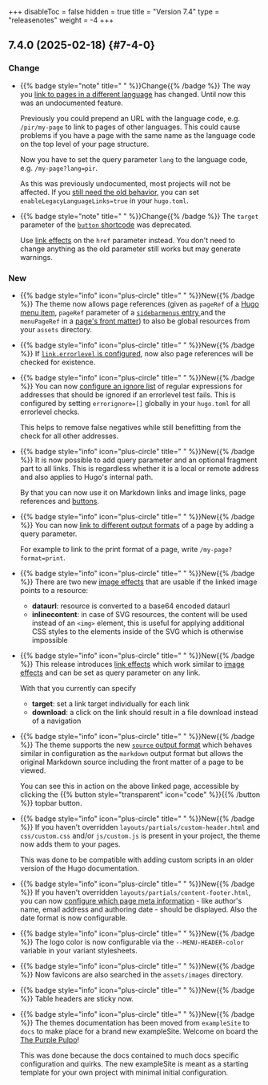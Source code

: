 +++
disableToc = false
hidden = true
title = "Version 7.4"
type = "releasenotes"
weight = -4
+++

## 7.4.0 (2025-02-18) {#7-4-0}

### Change

- {{% badge style="note" title=" " %}}Change{{% /badge %}} The way you [link to pages in a different language](authoring/linking/pages) has changed. Until now this was an undocumented feature.

  Previously you could prepend an URL with the language code, e.g. `/pir/my-page` to link to pages of other languages. This could cause problems if you have a page with the same name as the language code on the top level of your page structure.

  Now you have to set the query parameter `lang` to the language code, e.g. `/my-page?lang=pir`.

  As this was previously undocumented, most projects will not be affected. If you [still need the old behavior](configuration/content/linking#legacy-cross-language-links), you can set `enableLegacyLanguageLinks=true` in your `hugo.toml`.

- {{% badge style="note" title=" " %}}Change{{% /badge %}} The `target` parameter of the [`button` shortcode](shortcodes/button#parameter) was deprecated.

  Use [link effects](authoring/markdown#link-effects)  on the `href` parameter instead. You don't need to change anything as the old parameter still works but may generate warnings.

### New

- {{% badge style="info" icon="plus-circle" title=" " %}}New{{% /badge %}} The theme now allows page references (given as `pageRef` of a [Hugo menu item](https://gohugo.io/content-management/menus/), `pageRef` parameter of a [`sidebarmenus` entry ](configuration/sidebar/menus#defining-sidebar-menus) and the `menuPageRef` in a [page's front matter](configuration/sidebar/menus/#displaying-arbitrary-links-in-a-page-menu)) to also be global resources from your `assets` directory.

- {{% badge style="info" icon="plus-circle" title=" " %}}New{{% /badge %}} If [`link.errorlevel` is configured](authoring/frontmatter/linking/#enabling-link-and-image-link-warnings), now also page references will be checked for existence.

- {{% badge style="info" icon="plus-circle" title=" " %}}New{{% /badge %}} You can now [configure an ignore list](authoring/frontmatter/linking/#ignoring-false-negatives) of regular expressions for addresses that should be ignored if an errorlevel test fails. This is configured by setting `errorignore=[]` globally in your `hugo.toml` for all errorlevel checks.

  This helps to remove false negatives while still benefitting from the check for all other addresses.

- {{% badge style="info" icon="plus-circle" title=" " %}}New{{% /badge %}} It is now possible to add query parameter and an optional fragment part to all links. This is regardless whether it is a local or remote address and also applies to Hugo's internal path.

  By that you can now use it on Markdown links and image links, page references and [buttons](shortcodes/button).

- {{% badge style="info" icon="plus-circle" title=" " %}}New{{% /badge %}} You can now [link to different output formats](authoring/linking/pages) of a page by adding a query parameter.

  For example to link to the print format of a page, write `/my-page?format=print`.

- {{% badge style="info" icon="plus-circle" title=" " %}}New{{% /badge %}} There are two new [image effects](authoring/linking/imageeffects) that are usable if the linked image points to a resource:

    - **dataurl**: resource is converted to a base64 encoded dataurl
    - **inlinecontent**: in case of SVG resources, the content will be used instead of an `<img>` element, this is useful for applying additional CSS styles to the elements inside of the SVG which is otherwise impossible

- {{% badge style="info" icon="plus-circle" title=" " %}}New{{% /badge %}} This release introduces [link effects](authoring/linking/linkeffects) which work similar to [image effects](authoring/linking/imageeffects) and can be set as query parameter on any link.

  With that you currently can specify

  - **target**: set a link target individually for each link
  - **download**: a click on the link should result in a file download instead of a navigation

- {{% badge style="info" icon="plus-circle" title=" " %}}New{{% /badge %}} The theme supports the new [`source` output format](configuration/sitemanagement/outputformats/#source-support) which behaves similar in configuration as the `markdown` output format but allows the original Markdown source including the front matter of a page to be viewed.

  You can see this in action on the above linked page, accessible by clicking the {{% button style="transparent" icon="code" %}}{{% /button %}} topbar button.

- {{% badge style="info" icon="plus-circle" title=" " %}}New{{% /badge %}} If you haven't overridden `layouts/partials/custom-header.html` and `css/custom.css` and/or `js/custom.js` is present in your project, the theme now adds them to your pages.

  This was done to be compatible with adding custom scripts in an older version of the Hugo documentation.

- {{% badge style="info" icon="plus-circle" title=" " %}}New{{% /badge %}} If you haven't overridden `layouts/partials/content-footer.html`, you can now [configure which page meta information](configuration/content/meta) - like author's name, email address and authoring date - should be displayed. Also the date format is now configurable.

- {{% badge style="info" icon="plus-circle" title=" " %}}New{{% /badge %}} The logo color is now configurable via the `--MENU-HEADER-color` variable in your variant stylesheets.

- {{% badge style="info" icon="plus-circle" title=" " %}}New{{% /badge %}} Now favicons are also searched in the `assets/images` directory.

- {{% badge style="info" icon="plus-circle" title=" " %}}New{{% /badge %}} Table headers are sticky now.

- {{% badge style="info" icon="plus-circle" title=" " %}}New{{% /badge %}} The themes documentation has been moved from `exampleSite` to `docs` to make place for a brand new exampleSite. Welcome on board the [The Purple Pulpo](https://mcshelby.github.io/hugo-theme-relearn/exampleSite/about/index.html)!

  This was done because the docs contained to much docs specific configuration and quirks. The new exampleSite is meant as a starting template for your own project with minimal initial configuration.

